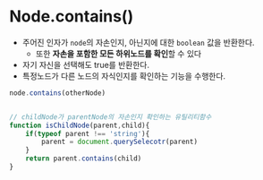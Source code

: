 # Node.contains()

- 주어진 인자가 `node`의 자손인지, 아닌지에 대한 `boolean` 값을 반환한다.
  - 또한 **자손을 포함한 모든 하위노드를 확인**할 수 있다
- 자기 자신을 선택해도 true를 반환한다.
- 특정노드가 다른 노드의 자식인지를 확인하는 기능을 수행한다.

```js
node.contains(otherNode)


// childNode가 parentNode의 자손인지 확인하는 유틸리티함수
function isChildNode(parent,child){
    if(typeof parent !== 'string'){
        parent = document.querySelecotr(parent)
    }
    return parent.contains(child)
}

```